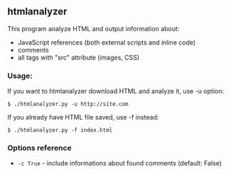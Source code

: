 ## htmlanalyzer

This program analyze HTML and output information about:

- JavaScript references (both external scripts and inline code)
- comments
- all tags with "src" attribute (images, CSS)


### Usage:

If you want to htmlanalyzer download HTML and analyze it, use -u option:

```
$ ./htmlanalyzer.py -u http://site.com
```


If you already have HTML file saved, use -f instead:
```
$ ./htmlanalyzer.py -f index.html
```

### Options reference

- ```-c True``` - include informations about found comments (default: False)
